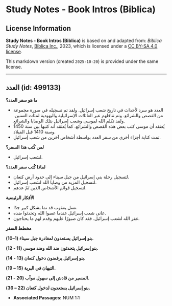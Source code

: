 # Study Notes - Book Intros (Biblica)

## License Information

**Study Notes - Book Intros (Biblica)** is based on and adapted from: _Biblica Study Notes_, [Biblica Inc.](https://www.biblica.com/), 2023, which is licensed under a [CC BY-SA 4.0 license](https://creativecommons.org/licenses/by-sa/4.0/legalcode.en).

This markdown version (created `2025-10-20`) is provided under the same license.



--------------------------------

## العدد (id: 499133)

**ما هو سفر العدد؟**

* العدد هو سرد لأحداث في تاريخ شعب إسرائيل. ولقد تم تسجيله في صورة مجموعة من القصص والشرائع. وتم تناقلهم عبر العائلات الإسرائيلية واليهودية لمئات السنين. ولقد تكلم الله لموسى وشعب إسرائيل بتلك الوصايا والشرائع.
* يُعتقد أن موسى كتب بعض هذه القصص والشرائع. كما يُعتقد أنه كتبها بين سنة 1450 وسنة 1410 قبل الميلاد.
* تمت كتابة أجزاء أخرى من سفر العدد بواسطة أشخاص آخرين من شعب إسرائيل.

**لمن كُتب هذا السفر؟**

* لشعب إسرائيل.

**لماذا كُتب سفر العدد؟**

* لتسجيل رحلة بني إسرائيل من جبل سيناء إلى حدود أرض كنعان.
* لتسجيل المزيد من وصايا الله لشعب إسرائيل.
* لتسجيل قوائم الأشخاص الذين تَمّ عدهم.

**الأفكار الرئيسية**

* نسل يعقوب قد نما بشكل كبير جدًا.
* عانى شعب إسرائيل عندما عصوا الله وتحدثوا ضده.
* غفر الله لشعب إسرائيل. فقد كان صبورًا عليهم وقدم لهم ما يحتاجون.

**مخطط السفر**

**بنو إسرائيل يستعدون لمغادرة جبل سيناء (1–10\).**

**بنو إسرائيل يتحدثون ضد الله وضد موسى (11 \- 12\).**

**بنو إسرائيل يرفضون دخول كنعان (13 \- 14\).**

**التيهان في البرية (15 – 19\).**

**المسير من قادش إلى سهول موآب (20 \- 21\).**

**بنو إسرائيل يستعدون لدخول كنعان (22 – 36\).**

* **Associated Passages:** NUM 1:1

